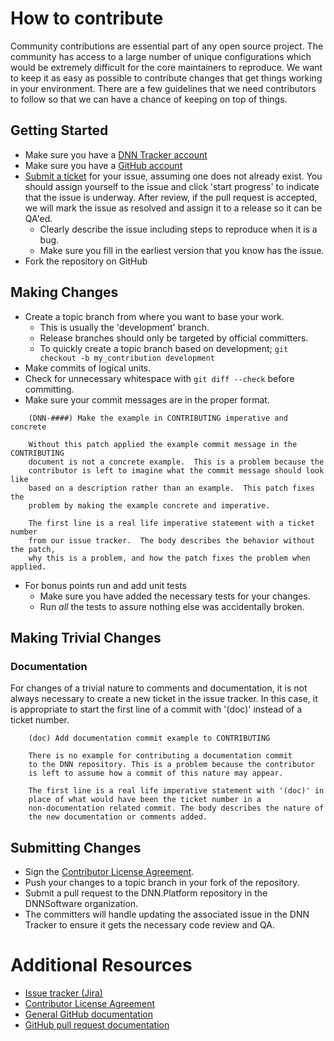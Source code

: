# How to contribute

Community contributions are essential part of any open source project. The
community has access to a large number of unique configurations which would
be extremely difficult for the core maintainers to reproduce. We want to keep 
it as easy as possible to contribute changes that get things working in your 
environment. There are a few guidelines that we need contributors to follow 
so that we can have a chance of keeping on top of things.

## Getting Started

* Make sure you have a [DNN Tracker account](https://dnntracker.atlassian.net/secure/Signup!default.jspa)
* Make sure you have a [GitHub account](https://github.com/signup/free)
* [Submit a ticket](https://dnntracker.atlassian.net/secure/CreateIssue!default.jspa) for your issue, assuming one does not already exist. You should assign yourself to the issue and click 'start progress' to indicate that the issue is underway. After review, if the pull request is accepted, we will mark the issue as resolved and assign it to a release so it can be QA'ed.
  * Clearly describe the issue including steps to reproduce when it is a bug.
  * Make sure you fill in the earliest version that you know has the issue.
* Fork the repository on GitHub

## Making Changes

* Create a topic branch from where you want to base your work.
  * This is usually the 'development' branch.
  * Release branches should only be targeted by official committers.
  * To quickly create a topic branch based on development; `git checkout -b my_contribution development`
* Make commits of logical units.
* Check for unnecessary whitespace with `git diff --check` before committing.
* Make sure your commit messages are in the proper format.

````
    (DNN-####) Make the example in CONTRIBUTING imperative and concrete

    Without this patch applied the example commit message in the CONTRIBUTING
    document is not a concrete example.  This is a problem because the
    contributor is left to imagine what the commit message should look like
    based on a description rather than an example.  This patch fixes the
    problem by making the example concrete and imperative.

    The first line is a real life imperative statement with a ticket number
    from our issue tracker.  The body describes the behavior without the patch,
    why this is a problem, and how the patch fixes the problem when applied.
````

* For bonus points run and add unit tests
	* Make sure you have added the necessary tests for your changes.
	* Run _all_ the tests to assure nothing else was accidentally broken.


## Making Trivial Changes

### Documentation

For changes of a trivial nature to comments and documentation, it is not
always necessary to create a new ticket in the issue tracker. In this case, it is
appropriate to start the first line of a commit with '(doc)' instead of
a ticket number. 

````
    (doc) Add documentation commit example to CONTRIBUTING

    There is no example for contributing a documentation commit
    to the DNN repository. This is a problem because the contributor
    is left to assume how a commit of this nature may appear.

    The first line is a real life imperative statement with '(doc)' in
    place of what would have been the ticket number in a 
    non-documentation related commit. The body describes the nature of
    the new documentation or comments added.
````

## Submitting Changes

* Sign the [Contributor License Agreement](http://www.dnnsoftware.com).
* Push your changes to a topic branch in your fork of the repository.
* Submit a pull request to the DNN.Platform repository in the DNNSoftware organization.
* The committers will handle updating the associated issue in the DNN Tracker to ensure it gets the necessary code review and QA.

# Additional Resources

* [Issue tracker (Jira)](https://dnntracker.atlassian.net/)
* [Contributor License Agreement](http://www.dnnsoftware.com)
* [General GitHub documentation](http://help.github.com/)
* [GitHub pull request documentation](http://help.github.com/send-pull-requests/)
